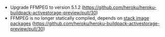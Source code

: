 - Upgrade FFMPEG to version 5.1.2 (https://github.com/heroku/heroku-buildpack-activestorage-preview/pull/30)
- FFMPEG is no longer statically compiled, depends on [stack image packages](https://devcenter.heroku.com/changelog-items/2547) (https://github.com/heroku/heroku-buildpack-activestorage-preview/pull/30)
